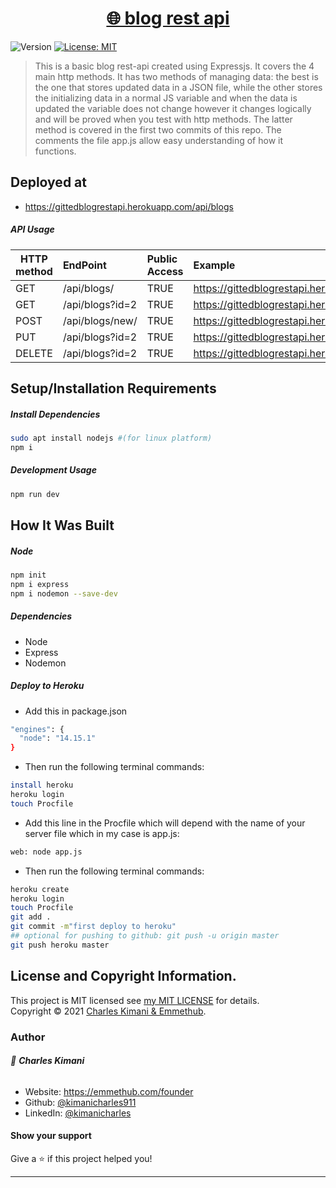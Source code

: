 <h1 align="center"><a href="https://gittedblogrestapi.herokuapp.com/api/blogs" target="_blank">🌐 blog rest api</a></h1>
<p>
  <img alt="Version" src="https://img.shields.io/badge/version-1.0-blue.svg?cacheSeconds=2592000" />
  <a href="https://github.com/kimanicharles911/emmethub_nodejs_modules/blob/master/LICENSE.txt" target="_blank">
    <img alt="License: MIT" src="https://img.shields.io/badge/License-MIT-yellow.svg" />
  </a>
</p>

> This is a basic blog rest-api created using Expressjs. It covers the 4 main http methods. It has two methods of managing data: the best is the one that stores updated data in a JSON file, while the other stores the initializing data in a normal JS variable and when the data is updated the variable does not change however it changes logically and will be proved when you test with http methods. The latter method is covered in the first two commits of this repo. The comments the file app.js allow easy understanding of how it functions.

## Deployed at
* https://gittedblogrestapi.herokuapp.com/api/blogs

##### API Usage
| HTTP method      |   EndPoint   |   Public Access   |   Example   |
| ---- |:---- |:---- |:---- |
| GET     | /api/blogs/    |  TRUE    |  https://gittedblogrestapi.herokuapp.com/api/blogs/    |
| GET     | /api/blogs?id=2    |  TRUE    |  https://gittedblogrestapi.herokuapp.com/api/blogs?id=2    |
| POST     | /api/blogs/new/    |  TRUE    |  https://gittedblogrestapi.herokuapp.com/api/blogs/new/    |
| PUT     | /api/blogs?id=2    |  TRUE    |  https://gittedblogrestapi.herokuapp.com/api/blogs?id=2    |
| DELETE     | /api/blogs?id=2    |  TRUE    |  https://gittedblogrestapi.herokuapp.com/api/blogs?id=2    |

## Setup/Installation Requirements
##### Install Dependencies

```sh
sudo apt install nodejs #(for linux platform)
npm i
```

##### Development Usage

```sh
npm run dev
```

## How It Was Built
##### Node
```sh
npm init
npm i express
npm i nodemon --save-dev
```
##### Dependencies
* Node
* Express
* Nodemon

##### Deploy to Heroku
* Add this in package.json
```sh
"engines": {
  "node": "14.15.1"
}
```
* Then run the following terminal commands:
```sh
install heroku
heroku login
touch Procfile
```

* Add this line in the Procfile which will depend with the name of your server file which in my case is app.js:
```sh
web: node app.js
```

* Then run the following terminal commands:
```sh
heroku create
heroku login
touch Procfile
git add . 
git commit -m"first deploy to heroku"
## optional for pushing to github: git push -u origin master
git push heroku master
```

## License and Copyright Information.

This project is MIT licensed see [my MIT LICENSE](https://github.com/kimanicharles911/blog_rest_api/blob/master/LICENSE.txt) for details.<br />
Copyright © 2021 [Charles Kimani & Emmethub](https://github.com/kimanicharles911).

### Author

###### 👤 **Charles Kimani**

* Website: https://emmethub.com/founder
* Github: [@kimanicharles911](https://github.com/kimanicharles911)
* LinkedIn: [@kimanicharles](https://linkedin.com/in/kimanicharles)

#### Show your support

Give a ⭐️ if this project helped you!

***